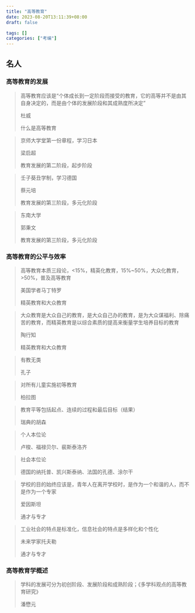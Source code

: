 ```yaml
---
title: "高等教育"
date: 2023-08-20T13:11:39+08:00
draft: false

tags: []
categories: ["考编"]
---
```


## 名人

### 高等教育的发展

>高等教育应该是“个体成长到一定阶段而接受的教育，它的高等并不是由其自身决定的，而是由个体的发展阶段和其成熟度所决定”
>
>杜威
>
>什么是高等教育

>京师大学堂第一份章程，学习日本
>
>梁启超
>
>教育发展的第二阶段，起步阶段

>壬子葵丑学制，学习德国
>
>蔡元培
>
>教育发展的第三阶段，多元化阶段

>东南大学
>
>郭秉文
>
>教育发展的第三阶段，多元化阶段

### 高等教育的公平与效率

>高等教育本质三段论，<15%，精英化教育，15%~50%，大众化教育，>50%，普及高等教育
>
>美国学者马丁特罗
>
>精英教育和大众教育

>大众教育是大众自己的教育，是大众自己办的教育，是为大众谋福利、除痛苦的教育，而精英教育是以综合素质的提高来衡量学生培养目标的教育
>
>陶行知
>
>精英教育和大众教育

>有教无类
>
>孔子

>对所有儿童实施初等教育
>
>柏拉图

>教育平等包括起点、连续的过程和最后目标（结果）
>
>瑞典的胡森

>个人本位论
>
>卢梭、福禄贝尔、裴斯泰洛齐

>社会本位论
>
>德国的纳托普、凯兴斯泰纳、法国的孔德、涂尔干

>学校的目的始终应该是，青年人在离开学校时，是作为一个和谐的人，而不是作为一个专家
>
>爱因斯坦
>
>通才与专才

>工业社会的特点是标准化，信息社会的特点是多样化和个性化
>
>未来学家托夫勒
>
>通才与专才

### 高等教育学概述

>学科的发展可分为初创阶段、发展阶段和成熟阶段；《多学科观点的高等教育研究》
>
>潘懋元


